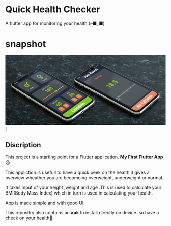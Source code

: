 # Quick Health Checker

A flutter app for monitoring your health.(⌐■_■)

# snapshot
![app image](https://github.com/ralphcoder/covid_health/blob/master/Mockup_02_marble_PSD%20(3)-min.jpg)!

## Discription

This project is a starting point for a Flutter application.
**My First Flutter App**😅

This appliction is usefull to have a quick peek on the health,it gives a overview wheather you are becomoing overweight, underweight or normal.

It takes input of your height ,weight and age .This is used to calculate your BMI(Body Mass Index) which in turn is used in calculating your health.

App is made simple,and with good UI.

This repositry also contains an **apk** to install directly on device.
so have a check on your health💪.



